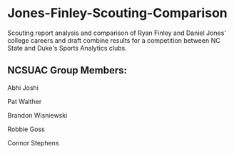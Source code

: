 # Jones-Finley-Scouting-Comparison

Scouting report analysis and comparison of Ryan Finley and Daniel Jones' college careers and draft combine results for a competition between NC State and Duke's Sports Analytics clubs.

## NCSUAC Group Members:
Abhi Joshi

Pat Walther

Brandon Wisniewski

Robbie Goss

Connor Stephens
